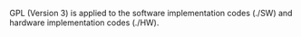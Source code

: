 GPL (Version 3)  is applied to the software implementation codes (./SW) and hardware implementation codes (./HW).

